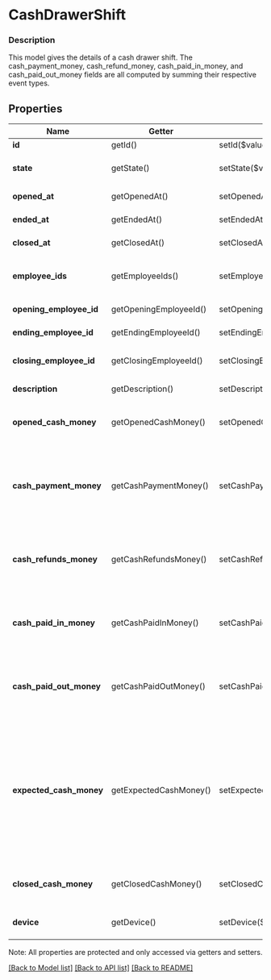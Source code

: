 # CashDrawerShift

### Description

This model gives the details of a cash drawer shift. The cash_payment_money, cash_refund_money, cash_paid_in_money, and cash_paid_out_money fields are all computed by summing their respective event types.

## Properties
Name | Getter | Setter | Type | Description | Notes
------------ | ------------- | ------------- | ------------- | ------------- | -------------
**id** | getId() | setId($value) | **string** | The shift unique ID. | [optional] 
**state** | getState() | setState($value) | **string** | The shift current state. See [CashDrawerShiftState](#type-cashdrawershiftstate) for possible values | [optional] 
**opened_at** | getOpenedAt() | setOpenedAt($value) | **string** | The time when the shift began, in ISO 8601 format. | [optional] 
**ended_at** | getEndedAt() | setEndedAt($value) | **string** | The time when the shift ended, in ISO 8601 format. | [optional] 
**closed_at** | getClosedAt() | setClosedAt($value) | **string** | The time when the shift was closed, in ISO 8601 format. | [optional] 
**employee_ids** | getEmployeeIds() | setEmployeeIds($value) | **string[]** | The IDs of all employees that were logged into Square Point of Sale at any point while the cash drawer shift was open. | [optional] 
**opening_employee_id** | getOpeningEmployeeId() | setOpeningEmployeeId($value) | **string** | The ID of the employee that started the cash drawer shift. | [optional] 
**ending_employee_id** | getEndingEmployeeId() | setEndingEmployeeId($value) | **string** | The ID of the employee that ended the cash drawer shift. | [optional] 
**closing_employee_id** | getClosingEmployeeId() | setClosingEmployeeId($value) | **string** | The ID of the employee that closed the cash drawer shift by auditing the cash drawer contents. | [optional] 
**description** | getDescription() | setDescription($value) | **string** | The free-form text description of a cash drawer by an employee. | [optional] 
**opened_cash_money** | getOpenedCashMoney() | setOpenedCashMoney($value) | [**\SquareConnect\Model\Money**](Money.md) | The amount of money in the cash drawer at the start of the shift. The amount must be greater than or equal to zero. | [optional] 
**cash_payment_money** | getCashPaymentMoney() | setCashPaymentMoney($value) | [**\SquareConnect\Model\Money**](Money.md) | The amount of money added to the cash drawer from cash payments. This is computed by summing all events with the types CASH_TENDER_PAYMENT and CASH_TENDER_CANCELED_PAYMENT. The amount is always greater than or equal to zero. | [optional] 
**cash_refunds_money** | getCashRefundsMoney() | setCashRefundsMoney($value) | [**\SquareConnect\Model\Money**](Money.md) | The amount of money removed from the cash drawer from cash refunds. It is computed by summing the events of type CASH_TENDER_REFUND. The amount is always greater than or equal to zero. | [optional] 
**cash_paid_in_money** | getCashPaidInMoney() | setCashPaidInMoney($value) | [**\SquareConnect\Model\Money**](Money.md) | The amount of money added to the cash drawer for reasons other than cash payments. It is computed by summing the events of type PAID_IN. The amount is always greater than or equal to zero. | [optional] 
**cash_paid_out_money** | getCashPaidOutMoney() | setCashPaidOutMoney($value) | [**\SquareConnect\Model\Money**](Money.md) | The amount of money removed from the cash drawer for reasons other than cash refunds. It is computed by summing the events of type PAID_OUT. The amount is always greater than or equal to zero. | [optional] 
**expected_cash_money** | getExpectedCashMoney() | setExpectedCashMoney($value) | [**\SquareConnect\Model\Money**](Money.md) | The amount of money that should be in the cash drawer at the end of the shift, based on the shift&#39;s other money amounts. This can be negative if employees have not correctly recorded all the events on the cash drawer. cash_paid_out_money is a summation of amounts from cash_payment_money (zero or positive), cash_refunds_money (zero or negative), cash_paid_in_money (zero or positive), and cash_paid_out_money (zero or negative) event types. | [optional] 
**closed_cash_money** | getClosedCashMoney() | setClosedCashMoney($value) | [**\SquareConnect\Model\Money**](Money.md) | The amount of money found in the cash drawer at the end of the shift by an auditing employee. The amount should be positive. | [optional] 
**device** | getDevice() | setDevice($value) | [**\SquareConnect\Model\CashDrawerDevice**](CashDrawerDevice.md) | The device running Square Point of Sale that was connected to the cash drawer. | [optional] 

Note: All properties are protected and only accessed via getters and setters.

[[Back to Model list]](../../README.md#documentation-for-models) [[Back to API list]](../../README.md#documentation-for-api-endpoints) [[Back to README]](../../README.md)

